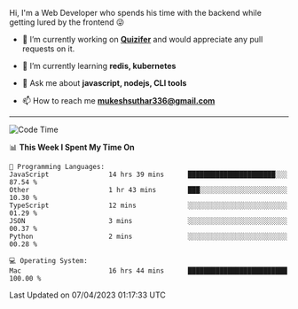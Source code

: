 Hi, I'm a Web Developer who spends his time with the backend while getting lured by the frontend 😜

- 🔭 I’m currently working on **[Quizifer](https://github.com/SutharMukesh/Quizifer/)** and would appreciate any pull requests on it.

- 🌱 I’m currently learning **redis, kubernetes**

- 💬 Ask me about **javascript, nodejs, CLI tools**

- 📫 How to reach me **mukeshsuthar336@gmail.com**

---
<!--START_SECTION:waka-->
![Code Time](http://img.shields.io/badge/Code%20Time-2%2C234%20hrs%2011%20mins-blue)

📊 **This Week I Spent My Time On** 

```text
💬 Programming Languages: 
JavaScript               14 hrs 39 mins      ██████████████████████░░░   87.54 % 
Other                    1 hr 43 mins        ███░░░░░░░░░░░░░░░░░░░░░░   10.30 % 
TypeScript               12 mins             ░░░░░░░░░░░░░░░░░░░░░░░░░   01.29 % 
JSON                     3 mins              ░░░░░░░░░░░░░░░░░░░░░░░░░   00.37 % 
Python                   2 mins              ░░░░░░░░░░░░░░░░░░░░░░░░░   00.28 % 

💻 Operating System: 
Mac                      16 hrs 44 mins      █████████████████████████   100.00 % 
```


 Last Updated on 07/04/2023 01:17:33 UTC
<!--END_SECTION:waka-->
